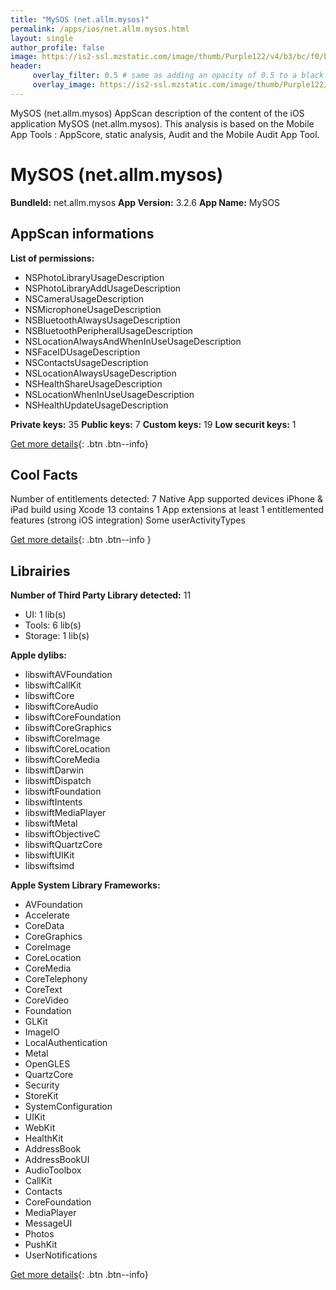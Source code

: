 ```yaml
---
title: "MySOS (net.allm.mysos)"
permalink: /apps/ios/net.allm.mysos.html
layout: single
author_profile: false
image: https://is2-ssl.mzstatic.com/image/thumb/Purple122/v4/b3/bc/f0/b3bcf0b8-bad7-7d01-be31-15b7ef2cc535/AppIcon-0-0-1x_U007emarketing-0-0-0-10-0-0-sRGB-0-0-0-GLES2_U002c0-512MB-85-220-0-0.png/512x512bb.jpg
header: 
     overlay_filter: 0.5 # same as adding an opacity of 0.5 to a black background
     overlay_image: https://is2-ssl.mzstatic.com/image/thumb/Purple122/v4/b3/bc/f0/b3bcf0b8-bad7-7d01-be31-15b7ef2cc535/AppIcon-0-0-1x_U007emarketing-0-0-0-10-0-0-sRGB-0-0-0-GLES2_U002c0-512MB-85-220-0-0.png/512x512bb.jpg
---
```

MySOS (net.allm.mysos) AppScan description of the content of the iOS application MySOS (net.allm.mysos). This analysis is based on the Mobile App Tools : AppScore, static analysis, Audit and the Mobile Audit App Tool.

# MySOS (net.allm.mysos)

**BundleId:** net.allm.mysos
**App Version:** 3.2.6
**App Name:** MySOS


## AppScan informations 

**List of permissions:** 
- NSPhotoLibraryUsageDescription
- NSPhotoLibraryAddUsageDescription
- NSCameraUsageDescription
- NSMicrophoneUsageDescription
- NSBluetoothAlwaysUsageDescription
- NSBluetoothPeripheralUsageDescription
- NSLocationAlwaysAndWhenInUseUsageDescription
- NSFaceIDUsageDescription
- NSContactsUsageDescription
- NSLocationAlwaysUsageDescription
- NSHealthShareUsageDescription
- NSLocationWhenInUseUsageDescription
- NSHealthUpdateUsageDescription
  
  
**Private keys:** 35
**Public keys:** 7
**Custom keys:** 19
**Low securit keys:** 1
  
[Get more details](/pricing.html){: .btn .btn--info}

## Cool Facts

Number of entitlements detected: 7
Native App
supported devices iPhone & iPad
build using Xcode 13
contains 1 App extensions
at least 1 entitlemented features (strong iOS integration)
Some userActivityTypes
  
[Get more details](/pricing.html){: .btn .btn--info }

## Librairies 
**Number of Third Party Library detected:** 11
- UI: 1 lib(s)
- Tools: 6 lib(s)
- Storage: 1 lib(s)


**Apple dylibs:**
- libswiftAVFoundation
- libswiftCallKit
- libswiftCore
- libswiftCoreAudio
- libswiftCoreFoundation
- libswiftCoreGraphics
- libswiftCoreImage
- libswiftCoreLocation
- libswiftCoreMedia
- libswiftDarwin
- libswiftDispatch
- libswiftFoundation
- libswiftIntents
- libswiftMediaPlayer
- libswiftMetal
- libswiftObjectiveC
- libswiftQuartzCore
- libswiftUIKit
- libswiftsimd


**Apple System Library Frameworks:**
- AVFoundation
- Accelerate
- CoreData
- CoreGraphics
- CoreImage
- CoreLocation
- CoreMedia
- CoreTelephony
- CoreText
- CoreVideo
- Foundation
- GLKit
- ImageIO
- LocalAuthentication
- Metal
- OpenGLES
- QuartzCore
- Security
- StoreKit
- SystemConfiguration
- UIKit
- WebKit
- HealthKit
- AddressBook
- AddressBookUI
- AudioToolbox
- CallKit
- Contacts
- CoreFoundation
- MediaPlayer
- MessageUI
- Photos
- PushKit
- UserNotifications


  
[Get more details](/pricing.html){: .btn .btn--info}

